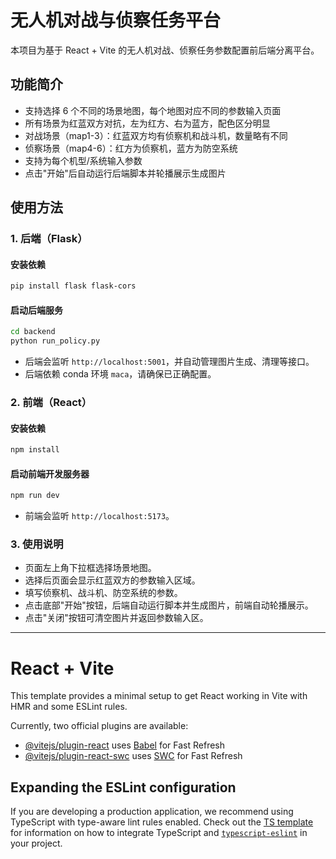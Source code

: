 # 无人机对战与侦察任务平台

本项目为基于 React + Vite 的无人机对战、侦察任务参数配置前后端分离平台。

## 功能简介
- 支持选择 6 个不同的场景地图，每个地图对应不同的参数输入页面
- 所有场景为红蓝双方对抗，左为红方、右为蓝方，配色区分明显
- 对战场景（map1-3）：红蓝双方均有侦察机和战斗机，数量略有不同
- 侦察场景（map4-6）：红方为侦察机，蓝方为防空系统
- 支持为每个机型/系统输入参数
- 点击"开始"后自动运行后端脚本并轮播展示生成图片

## 使用方法

### 1. 后端（Flask）

#### 安装依赖

```bash
pip install flask flask-cors
```

#### 启动后端服务

```bash
cd backend
python run_policy.py
```

- 后端会监听 `http://localhost:5001`，并自动管理图片生成、清理等接口。
- 后端依赖 conda 环境 `maca`，请确保已正确配置。

### 2. 前端（React）

#### 安装依赖

```bash
npm install
```

#### 启动前端开发服务器

```bash
npm run dev
```

- 前端会监听 `http://localhost:5173`。

### 3. 使用说明

- 页面左上角下拉框选择场景地图。
- 选择后页面会显示红蓝双方的参数输入区域。
- 填写侦察机、战斗机、防空系统的参数。
- 点击底部"开始"按钮，后端自动运行脚本并生成图片，前端自动轮播展示。
- 点击"关闭"按钮可清空图片并返回参数输入区。

---


# React + Vite

This template provides a minimal setup to get React working in Vite with HMR and some ESLint rules.

Currently, two official plugins are available:

- [@vitejs/plugin-react](https://github.com/vitejs/vite-plugin-react/blob/main/packages/plugin-react) uses [Babel](https://babeljs.io/) for Fast Refresh
- [@vitejs/plugin-react-swc](https://github.com/vitejs/vite-plugin-react/blob/main/packages/plugin-react-swc) uses [SWC](https://swc.rs/) for Fast Refresh

## Expanding the ESLint configuration

If you are developing a production application, we recommend using TypeScript with type-aware lint rules enabled. Check out the [TS template](https://github.com/vitejs/vite/tree/main/packages/create-vite/template-react-ts) for information on how to integrate TypeScript and [`typescript-eslint`](https://typescript-eslint.io) in your project.
